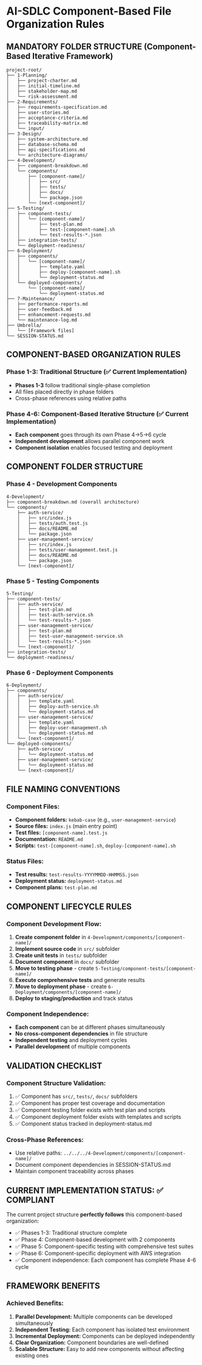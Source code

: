 # AI-SDLC Component-Based File Organization Rules

## MANDATORY FOLDER STRUCTURE (Component-Based Iterative Framework)

```
project-root/
├── 1-Planning/
│   ├── project-charter.md
│   ├── initial-timeline.md
│   ├── stakeholder-map.md
│   └── risk-assessment.md
├── 2-Requirements/
│   ├── requirements-specification.md
│   ├── user-stories.md
│   ├── acceptance-criteria.md
│   ├── traceability-matrix.md
│   └── input/
├── 3-Design/
│   ├── system-architecture.md
│   ├── database-schema.md
│   ├── api-specifications.md
│   └── architecture-diagrams/
├── 4-Development/
│   ├── component-breakdown.md
│   └── components/
│       ├── [component-name]/
│       │   ├── src/
│       │   ├── tests/
│       │   ├── docs/
│       │   └── package.json
│       └── [next-component]/
├── 5-Testing/
│   ├── component-tests/
│   │   └── [component-name]/
│   │       ├── test-plan.md
│   │       ├── test-[component-name].sh
│   │       └── test-results-*.json
│   ├── integration-tests/
│   └── deployment-readiness/
├── 6-Deployment/
│   ├── components/
│   │   └── [component-name]/
│   │       ├── template.yaml
│   │       ├── deploy-[component-name].sh
│   │       └── deployment-status.md
│   └── deployed-components/
│       └── [component-name]/
│           └── deployment-status.md
├── 7-Maintenance/
│   ├── performance-reports.md
│   ├── user-feedback.md
│   ├── enhancement-requests.md
│   └── maintenance-log.md
├── Umbrella/
│   └── [Framework files]
└── SESSION-STATUS.md
```

## COMPONENT-BASED ORGANIZATION RULES

### Phase 1-3: Traditional Structure (✅ Current Implementation)
- **Phases 1-3** follow traditional single-phase completion
- All files placed directly in phase folders
- Cross-phase references using relative paths

### Phase 4-6: Component-Based Iterative Structure (✅ Current Implementation)
- **Each component** goes through its own Phase 4→5→6 cycle
- **Independent development** allows parallel component work
- **Component isolation** enables focused testing and deployment

## COMPONENT FOLDER STRUCTURE

### Phase 4 - Development Components
```
4-Development/
├── component-breakdown.md (overall architecture)
└── components/
    ├── auth-service/
    │   ├── src/index.js
    │   ├── tests/auth.test.js
    │   ├── docs/README.md
    │   └── package.json
    ├── user-management-service/
    │   ├── src/index.js
    │   ├── tests/user-management.test.js
    │   ├── docs/README.md
    │   └── package.json
    └── [next-component]/
```

### Phase 5 - Testing Components
```
5-Testing/
├── component-tests/
│   ├── auth-service/
│   │   ├── test-plan.md
│   │   ├── test-auth-service.sh
│   │   └── test-results-*.json
│   ├── user-management-service/
│   │   ├── test-plan.md
│   │   ├── test-user-management-service.sh
│   │   └── test-results-*.json
│   └── [next-component]/
├── integration-tests/
└── deployment-readiness/
```

### Phase 6 - Deployment Components
```
6-Deployment/
├── components/
│   ├── auth-service/
│   │   ├── template.yaml
│   │   ├── deploy-auth-service.sh
│   │   └── deployment-status.md
│   ├── user-management-service/
│   │   ├── template.yaml
│   │   ├── deploy-user-management.sh
│   │   └── deployment-status.md
│   └── [next-component]/
└── deployed-components/
    ├── auth-service/
    │   └── deployment-status.md
    ├── user-management-service/
    │   └── deployment-status.md
    └── [next-component]/
```

## FILE NAMING CONVENTIONS

### Component Files:
- **Component folders:** `kebab-case` (e.g., `user-management-service`)
- **Source files:** `index.js` (main entry point)
- **Test files:** `[component-name].test.js`
- **Documentation:** `README.md`
- **Scripts:** `test-[component-name].sh`, `deploy-[component-name].sh`

### Status Files:
- **Test results:** `test-results-YYYYMMDD-HHMMSS.json`
- **Deployment status:** `deployment-status.md`
- **Component plans:** `test-plan.md`

## COMPONENT LIFECYCLE RULES

### Component Development Flow:
1. **Create component folder** in `4-Development/components/[component-name]/`
2. **Implement source code** in `src/` subfolder
3. **Create unit tests** in `tests/` subfolder
4. **Document component** in `docs/` subfolder
5. **Move to testing phase** - create `5-Testing/component-tests/[component-name]/`
6. **Execute comprehensive tests** and generate results
7. **Move to deployment phase** - create `6-Deployment/components/[component-name]/`
8. **Deploy to staging/production** and track status

### Component Independence:
- **Each component** can be at different phases simultaneously
- **No cross-component dependencies** in file structure
- **Independent testing** and deployment cycles
- **Parallel development** of multiple components

## VALIDATION CHECKLIST

### Component Structure Validation:
1. ✅ Component has `src/`, `tests/`, `docs/` subfolders
2. ✅ Component has proper test coverage and documentation
3. ✅ Component testing folder exists with test plan and scripts
4. ✅ Component deployment folder exists with templates and scripts
5. ✅ Component status tracked in deployment-status.md

### Cross-Phase References:
- Use relative paths: `../../../4-Development/components/[component-name]/`
- Document component dependencies in SESSION-STATUS.md
- Maintain component traceability across phases

## CURRENT IMPLEMENTATION STATUS: ✅ COMPLIANT

The current project structure **perfectly follows** this component-based organization:
- ✅ Phases 1-3: Traditional structure complete
- ✅ Phase 4: Component-based development with 2 components
- ✅ Phase 5: Component-specific testing with comprehensive test suites
- ✅ Phase 6: Component-specific deployment with AWS integration
- ✅ Component independence: Each component has complete Phase 4-6 cycle

## FRAMEWORK BENEFITS

### Achieved Benefits:
1. **Parallel Development:** Multiple components can be developed simultaneously
2. **Independent Testing:** Each component has isolated test environment
3. **Incremental Deployment:** Components can be deployed independently
4. **Clear Organization:** Component boundaries are well-defined
5. **Scalable Structure:** Easy to add new components without affecting existing ones